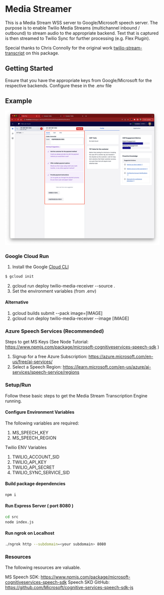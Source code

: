 # Media Streamer

This is a Media Stream WSS server to Google/Microsoft speech server. The purpose is to enable Twilio Media Streams (multichannel inbound / outbound) to stream audio to the appropriate backend. Text that is captured is then streamed to Twilio Sync for further processing (e.g. Flex Plugin).

Special thanks to Chris Connolly for the original work [twilio-stream-transcript](https://github.com/chaosloth/twilio-stream-transcript) on this package.

## Getting Started
Ensure that you have the appropriate keys from Google/Microsoft for the respective backends. Configure these in the .env file


## Example
![Demo](docs/example.jpg)

### Google Cloud Run


1. Install the Google [Cloud CLI](https://cloud.google.com/sdk/docs/install)
```sh
$ gcloud init
```
2. gcloud run deploy twilio-media-receiver --source .
3. Set the environment variables (from .env)

#### Alternative
1. gcloud builds submit --pack image=[IMAGE]
2. gcloud run deploy twilio-media-receiver --image [IMAGE]


### Azure Speech Services (Recommended)
Steps to get MS Keys (See Node Tutorial:  https://www.npmjs.com/package/microsoft-cognitiveservices-speech-sdk )
1. Signup for a free Azure Subscription: https://azure.microsoft.com/en-us/free/ai-services/
2. Select a Speech Region: https://learn.microsoft.com/en-us/azure/ai-services/speech-service/regions

### Setup/Run 
Follow these basic steps to get the Media Stream Transcription Engine running.

#### Configure Environment Variables
The following variables are required:

1. MS_SPEECH_KEY
2. MS_SPEECH_REGION

Twilio ENV Variables
1. TWILIO_ACCOUNT_SID
2. TWILIO_API_KEY
3. TWILIO_API_SECRET
4. TWILIO_SYNC_SERVICE_SID

#### Build package dependencies

```sh
npm i
```
#### Run Express Server ( port 8080 )

```sh
cd src
node index.js
```

#### Run ngrok on Localhost

```sh
./ngrok http --subdomain=<your subdomain> 8080
```


### Resources
The following resources are valuable.

MS Speech SDK: https://www.npmjs.com/package/microsoft-cognitiveservices-speech-sdk
Speech SKD GitHub: https://github.com/Microsoft/cognitive-services-speech-sdk-js


